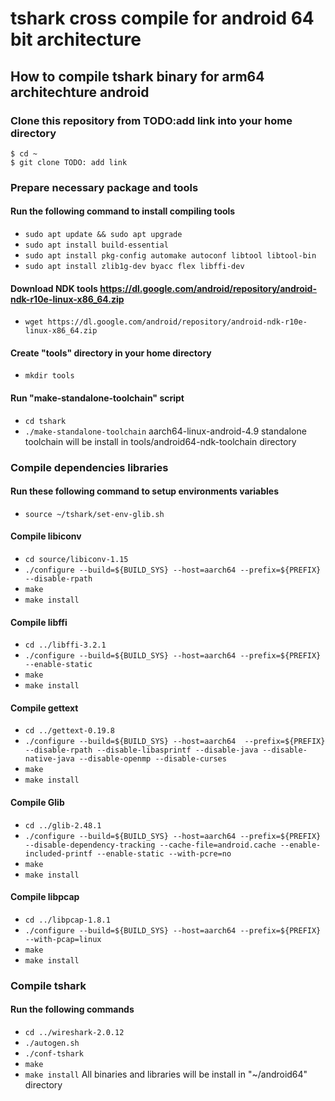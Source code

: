 # tshark cross compile for android 64 bit architecture
## How to compile tshark binary for arm64 architechture android

### Clone this repository from TODO:add link into your home directory
	$ cd ~
	$ git clone TODO: add link

### Prepare necessary package and tools
#### Run the following command to install compiling tools
- `sudo apt update && sudo apt upgrade`
- `sudo apt install build-essential`
- `sudo apt install pkg-config automake autoconf libtool libtool-bin`
- `sudo apt install zlib1g-dev byacc flex libffi-dev`

#### Download NDK tools https://dl.google.com/android/repository/android-ndk-r10e-linux-x86_64.zip
- `wget https://dl.google.com/android/repository/android-ndk-r10e-linux-x86_64.zip`

#### Create "tools" directory in your home directory
- `mkdir tools`
#### Run "make-standalone-toolchain" script
- `cd tshark`
- `./make-standalone-toolchain`
aarch64-linux-android-4.9 standalone toolchain will be install in tools/android64-ndk-toolchain directory

### Compile dependencies libraries
#### Run these following command to setup environments variables
- `source ~/tshark/set-env-glib.sh`

#### Compile libiconv
- `cd source/libiconv-1.15`
- `./configure --build=${BUILD_SYS} --host=aarch64 --prefix=${PREFIX} --disable-rpath`
- `make`
- `make install`

#### Compile libffi
- `cd ../libffi-3.2.1`
- `./configure --build=${BUILD_SYS} --host=aarch64 --prefix=${PREFIX} --enable-static`
- `make`
- `make install`

#### Compile gettext
- `cd ../gettext-0.19.8`
- `./configure --build=${BUILD_SYS} --host=aarch64  --prefix=${PREFIX} --disable-rpath --disable-libasprintf --disable-java --disable-native-java --disable-openmp --disable-curses`
- `make`
- `make install`

#### Compile Glib
- `cd ../glib-2.48.1`
- `./configure --build=${BUILD_SYS} --host=aarch64 --prefix=${PREFIX} --disable-dependency-tracking --cache-file=android.cache --enable-included-printf --enable-static --with-pcre=no`
- `make`
- `make install`

#### Compile libpcap
- `cd ../libpcap-1.8.1`
- `./configure --build=${BUILD_SYS} --host=aarch64 --prefix=${PREFIX} --with-pcap=linux`
- `make`
- `make install`
	
### Compile tshark
#### Run the following commands
- `cd ../wireshark-2.0.12`
- `./autogen.sh`
- `./conf-tshark`
- `make`
- `make install`
All binaries and libraries will be install in "~/android64" directory
